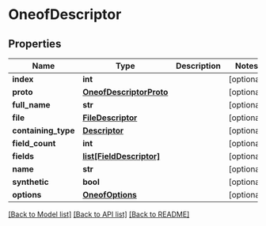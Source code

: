# OneofDescriptor

## Properties
Name | Type | Description | Notes
------------ | ------------- | ------------- | -------------
**index** | **int** |  | [optional] 
**proto** | [**OneofDescriptorProto**](OneofDescriptorProto.md) |  | [optional] 
**full_name** | **str** |  | [optional] 
**file** | [**FileDescriptor**](FileDescriptor.md) |  | [optional] 
**containing_type** | [**Descriptor**](Descriptor.md) |  | [optional] 
**field_count** | **int** |  | [optional] 
**fields** | [**list[FieldDescriptor]**](FieldDescriptor.md) |  | [optional] 
**name** | **str** |  | [optional] 
**synthetic** | **bool** |  | [optional] 
**options** | [**OneofOptions**](OneofOptions.md) |  | [optional] 

[[Back to Model list]](../README.md#documentation-for-models) [[Back to API list]](../README.md#documentation-for-api-endpoints) [[Back to README]](../README.md)

